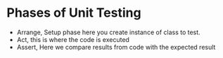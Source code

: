 # Phases of Unit Testing

* Arrange, Setup phase here you create instance of class to test.
* Act, this is where the code is executed
* Assert, Here we compare results from code with the expected result

